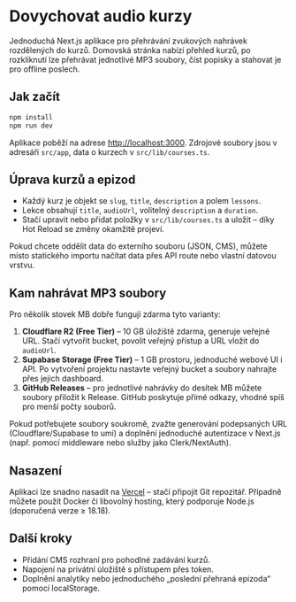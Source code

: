 # Dovychovat audio kurzy

Jednoduchá Next.js aplikace pro přehrávání zvukových nahrávek rozdělených do kurzů. Domovská stránka nabízí přehled kurzů, po rozkliknutí lze přehrávat jednotlivé MP3 soubory, číst popisky a stahovat je pro offline poslech.

## Jak začít

```bash
npm install
npm run dev
```

Aplikace poběží na adrese [http://localhost:3000](http://localhost:3000). Zdrojové soubory jsou v adresáři `src/app`, data o kurzech v `src/lib/courses.ts`.

## Úprava kurzů a epizod

- Každý kurz je objekt se `slug`, `title`, `description` a polem `lessons`.
- Lekce obsahují `title`, `audioUrl`, volitelný `description` a `duration`.
- Stačí upravit nebo přidat položky v `src/lib/courses.ts` a uložit – díky Hot Reload se změny okamžitě projeví.

Pokud chcete oddělit data do externího souboru (JSON, CMS), můžete místo statického importu načítat data přes API route nebo vlastní datovou vrstvu.

## Kam nahrávat MP3 soubory

Pro několik stovek MB dobře fungují zdarma tyto varianty:

1. **Cloudflare R2 (Free Tier)** – 10 GB úložiště zdarma, generuje veřejné URL. Stačí vytvořit bucket, povolit veřejný přístup a URL vložit do `audioUrl`. 
2. **Supabase Storage (Free Tier)** – 1 GB prostoru, jednoduché webové UI i API. Po vytvoření projektu nastavte veřejný bucket a soubory nahrajte přes jejich dashboard.
3. **GitHub Releases** – pro jednotlivé nahrávky do desítek MB můžete soubory přiložit k Release. GitHub poskytuje přímé odkazy, vhodné spíš pro menší počty souborů.

Pokud potřebujete soubory soukromě, zvažte generování podepsaných URL (Cloudflare/Supabase to umí) a doplnění jednoduché autentizace v Next.js (např. pomocí middleware nebo služby jako Clerk/NextAuth).

## Nasazení

Aplikaci lze snadno nasadit na [Vercel](https://vercel.com/) – stačí připojit Git repozitář. Případně můžete použít Docker či libovolný hosting, který podporuje Node.js (doporučená verze ≥ 18.18).

## Další kroky

- Přidání CMS rozhraní pro pohodlné zadávání kurzů.
- Napojení na privátní úložiště s přístupem přes token.
- Doplnění analytiky nebo jednoduchého „poslední přehraná epizoda“ pomocí localStorage.
